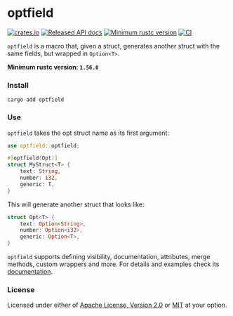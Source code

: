 # optfield

[![crates.io](https://img.shields.io/crates/v/optfield.svg)][crate]
[![Released API docs](https://docs.rs/optfield/badge.svg)][documentation]
[![Minimum rustc version](https://img.shields.io/badge/rustc-1.56%2B-informational)][rustc]
[![CI](https://img.shields.io/github/actions/workflow/status/roignpar/optfield/ci.yml?branch=main)][ci]

`optfield` is a macro that, given a struct, generates another struct with
the same fields, but wrapped in `Option<T>`.

__Minimum rustc version: `1.56.0`__

### Install
```
cargo add optfield
```

### Use
`optfield` takes the opt struct name as its first argument:
```rust
use optfield::optfield;

#[optfield(Opt)]
struct MyStruct<T> {
    text: String,
    number: i32,
    generic: T,
}
```
This will generate another struct that looks like:
```rust
struct Opt<T> {
    text: Option<String>,
    number: Option<i32>,
    generic: Option<T>,
}
```

`optfield` supports defining visibility, documentation, attributes, merge
methods, custom wrappers and more. For details and examples check its
[documentation].

### License
Licensed under either of [Apache License, Version 2.0](LICENSE-APACHE)
or [MIT](LICENSE-MIT) at your option.

[crate]: https://crates.io/crates/optfield
[documentation]: https://docs.rs/optfield
[rustc]: https://blog.rust-lang.org/2021/10/21/Rust-1.56.0.html
[ci]: https://github.com/roignpar/optfield/actions?query=workflow%3ACI
